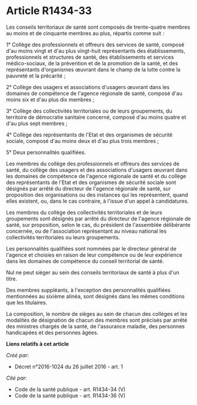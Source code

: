# Article R1434-33

Les conseils territoriaux de santé sont composés de trente-quatre membres au moins et de cinquante membres au plus, répartis
comme suit : 

1° Collège des professionnels et offreurs des services de santé, composé d'au moins vingt et d'au plus vingt-huit
représentants des établissements, professionnels et structures de santé, des établissements et services médico-sociaux, de la
prévention et de la promotion de la santé, et des représentants d'organismes œuvrant dans le champ de la lutte contre la
pauvreté et la précarité ; 

2° Collège des usagers et associations d'usagers œuvrant dans les domaines de compétence de l'agence régionale de santé,
composé d'au moins six et d'au plus dix membres ; 

3° Collège des collectivités territoriales ou de leurs groupements, du territoire de démocratie sanitaire concerné, composé
d'au moins quatre et d'au plus sept membres ; 

4° Collège des représentants de l'Etat et des organismes de sécurité sociale, composé d'au moins deux et d'au plus trois
membres ; 

5° Deux personnalités qualifiées. 

Les membres du collège des professionnels et offreurs des services de santé, du collège des usagers et des associations
d'usagers œuvrant dans les domaines de compétence de l'agence régionale de santé et du collège des représentants de l'Etat et
des organismes de sécurité sociale sont désignés par arrêté du directeur de l'agence régionale de santé, sur proposition des
organisations ou des instances qui les représentent, quand elles existent, ou, dans le cas contraire, à l'issue d'un appel à
candidatures. 

Les membres du collège des collectivités territoriales et de leurs groupements sont désignés par arrêté du directeur de
l'agence régionale de santé, sur proposition, selon le cas, du président de l'assemblée délibérante concernée, ou de
l'association représentant au niveau national les collectivités territoriales ou leurs groupements. 

Les personnalités qualifiées sont nommées par le directeur général de l'agence et choisies en raison de leur compétence ou de
leur expérience dans les domaines de compétence du conseil territorial de santé. 

Nul ne peut siéger au sein des conseils territoriaux de santé à plus d'un titre. 

Des membres suppléants, à l'exception des personnalités qualifiées mentionnées au sixième alinéa, sont désignés dans les
mêmes conditions que les titulaires. 

La composition, le nombre de sièges au sein de chacun des collèges et les modalités de désignation de chacun des membres sont
précisés par arrêté des ministres chargés de la santé, de l'assurance maladie, des personnes handicapées et des personnes
âgées.

**Liens relatifs à cet article**

_Créé par_:

  - Décret n°2016-1024 du 26 juillet 2016 - art. 1

_Cité par_:

  - Code de la santé publique - art. R1434-34 (V)
  - Code de la santé publique - art. R1434-36 (V)
